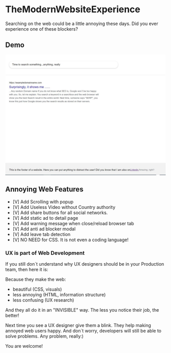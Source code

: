 # TheModernWebsiteExperience

Searching on the web could be a little annoying these days. Did you ever experience one of these blockers?

## Demo

![TheModernWebsiteExperience](https://github.com/dianavile/TheModernWebsiteExperience/blob/main/img/TheModernWebsiteExperience.JPG)

## Annoying Web Features

- [V] Add Scrolling with popup
- [V] Add Useless Video without Country authority
- [V] Add share buttons for all social networks.
- [V] Add static ad to detail page
- [V] Add warning message when close/reload browser tab
- [V] Add anti ad blocker modal
- [V] Add leave tab detection
- [V] NO NEED for CSS. It is not even a coding language!
### UX is part of Web Development

If you still don´t understand why UX designers should be in your Production team,
then here it is:

Because they make the web:

- beautiful (CSS, visuals)
- less annoying (HTML, information structure)
- less confusing (UX research)

And they all do it in an "INVISIBLE" way.
The less you notice their job, the better!

Next time you see a UX designer give them a blink.
They help making annoyed web users happy.
And don´t worry, developers will still be able to solve problems. Any problem, really:)

You are welcome!
